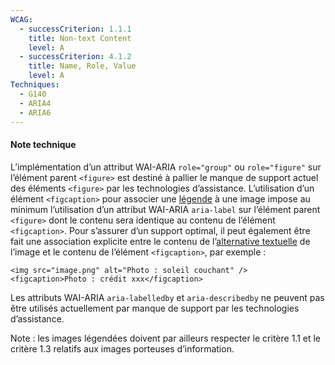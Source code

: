 ```yaml
---
WCAG:
  - successCriterion: 1.1.1
    title: Non-text Content
    level: A
  - successCriterion: 4.1.2
    title: Name, Role, Value
    level: A
Techniques:
  - G140
  - ARIA4
  - ARIA6
---
```


#### Note technique

L’implémentation d’un attribut WAI-ARIA `role="group"` ou `role="figure"` sur l’élément parent `<figure>` est destiné à pallier le manque de support actuel des éléments `<figure>` par les technologies d’assistance. L’utilisation d’un élément `<figcaption>` pour associer une [légende](#legende-d-image) à une image impose au minimum l’utilisation d’un attribut WAI-ARIA `aria-label` sur l’élément parent `<figure>` dont le contenu sera identique au contenu de l’élément `<figcaption>`. Pour s’assurer d’un support optimal, il peut également être fait une association explicite entre le contenu de l’[alternative textuelle](#alternative-textuelle-image) de l’image et le contenu de l’élément `<figcaption>`, par exemple :

`<img src="image.png" alt="Photo : soleil couchant" /><figcaption>Photo : crédit xxx</figcaption>`

Les attributs WAI-ARIA `aria-labelledby` et `aria-describedby` ne peuvent pas être utilisés actuellement par manque de support par les technologies d’assistance.

Note : les images légendées doivent par ailleurs respecter le critère 1.1 et le critère 1.3 relatifs aux images porteuses d’information.

